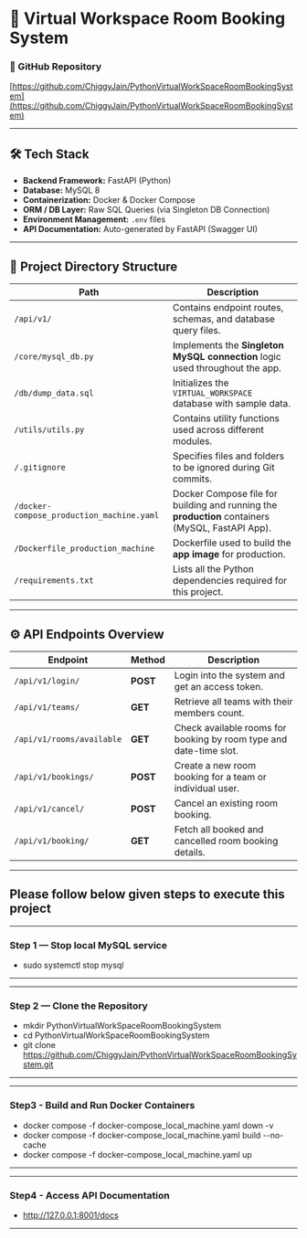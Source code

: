 
# 🧩 Virtual Workspace Room Booking System

### 📘 GitHub Repository  
[https://github.com/ChiggyJain/PythonVirtualWorkSpaceRoomBookingSystem](https://github.com/ChiggyJain/PythonVirtualWorkSpaceRoomBookingSystem)

---

## 🛠️ Tech Stack

- **Backend Framework:** FastAPI (Python)
- **Database:** MySQL 8
- **Containerization:** Docker & Docker Compose
- **ORM / DB Layer:** Raw SQL Queries (via Singleton DB Connection)
- **Environment Management:** `.env` files
- **API Documentation:** Auto-generated by FastAPI (Swagger UI)

---

## 📂 Project Directory Structure

| Path | Description |
|------|--------------|
| `/api/v1/` | Contains endpoint routes, schemas, and database query files. |
| `/core/mysql_db.py` | Implements the **Singleton MySQL connection** logic used throughout the app. |
| `/db/dump_data.sql` | Initializes the `VIRTUAL_WORKSPACE` database with sample data. |
| `/utils/utils.py` | Contains utility functions used across different modules. |
| `/.gitignore` | Specifies files and folders to be ignored during Git commits. |
| `/docker-compose_production_machine.yaml` | Docker Compose file for building and running the **production** containers (MySQL, FastAPI App). |
| `/Dockerfile_production_machine` | Dockerfile used to build the **app image** for production. |
| `/requirements.txt` | Lists all the Python dependencies required for this project. |

---

## ⚙️ API Endpoints Overview

| Endpoint | Method | Description |
|-----------|---------|-------------|
| `/api/v1/login/` | **POST** | Login into the system and get an access token. |
| `/api/v1/teams/` | **GET** | Retrieve all teams with their members count. |
| `/api/v1/rooms/available` | **GET** | Check available rooms for booking by room type and date-time slot. |
| `/api/v1/bookings/` | **POST** | Create a new room booking for a team or individual user. |
| `/api/v1/cancel/` | **POST** | Cancel an existing room booking. |
| `/api/v1/booking/` | **GET** | Fetch all booked and cancelled room booking details. |

---

## Please follow below given steps to execute this project

---
### **Step 1 — Stop local MySQL service**
- sudo systemctl stop mysql
---

---
### **Step 2 — Clone the Repository**
- mkdir PythonVirtualWorkSpaceRoomBookingSystem
- cd PythonVirtualWorkSpaceRoomBookingSystem
- git clone https://github.com/ChiggyJain/PythonVirtualWorkSpaceRoomBookingSystem.git
---

---
### **Step3 - Build and Run Docker Containers**
- docker compose -f docker-compose_local_machine.yaml down -v
- docker compose -f docker-compose_local_machine.yaml build --no-cache
- docker compose -f docker-compose_local_machine.yaml up
---

---
### **Step4 - Access API Documentation**
- http://127.0.0.1:8001/docs
---






